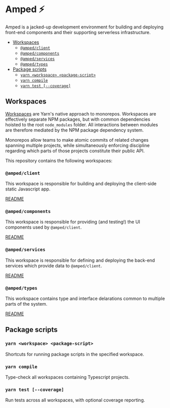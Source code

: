 # Amped ⚡️

Amped is a jacked-up development environment for building and deploying front-end components and their supporting serverless infrastructure.

<!-- TOC -->

- [Workspaces](#workspaces)
  - [`@amped/client`](#ampedclient)
  - [`@amped/components`](#ampedcomponents)
  - [`@amped/services`](#ampedservices)
  - [`@amped/types`](#ampedtypes)
- [Package scripts](#package-scripts)
  - [`yarn <workspace> <package-script>`](#yarn-workspace-package-script)
  - [`yarn compile`](#yarn-compile)
  - [`yarn test [--coverage]`](#yarn-test-coverage)

<!-- /TOC -->

## Workspaces

[Workspaces](https://yarnpkg.com/lang/en/docs/workspaces/) are Yarn's native approach to monorepos. Workspaces are effectively separate NPM packages, but with common dependencies hoisted to the root `node_modules` folder. All interactions between modules are therefore mediated by the NPM package dependency system.

Monorepos allow teams to make atomic commits of related changes spanning multiple projects, while simultaneously enforcing discipline regarding which parts of those projects constitute their public API.

This repository contains the following workspaces:

### `@amped/client`

This workspace is responsible for building and deploying the client-side static Javascript app.

[README](./packages/client/README.md)

### `@amped/components`

This workspace is responsible for providing (and testing!) the UI components used by `@amped/client`.

[README](./packages/components/README.md)

### `@amped/services`

This workspace is responsible for defining and deploying the back-end services which provide data to `@amped/client`.

[README](./packages/services/README.md)

### `@amped/types`

This workspace contains type and interface delarations common to multiple parts of the system.

[README](./packages/types/README.md)

## Package scripts

### `yarn <workspace> <package-script>`

Shortcuts for running package scripts in the specified workspace.

### `yarn compile`

Type-check all workspaces containing Typescript projects.

### `yarn test [--coverage]`

Run tests across all workspaces, with optional coverage reporting.

